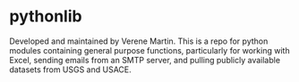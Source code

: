 # pythonlib

Developed and maintained by Verene Martin.
This is a repo for python modules containing general purpose functions, particularly for working with Excel, sending emails from an SMTP server, and pulling publicly available datasets from USGS and USACE.
